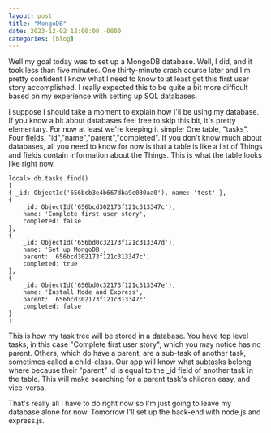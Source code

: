 ```yaml
---
layout: post
title: "MongoDB"
date: 2023-12-02 12:00:00 -0000
categories: [blog]
---
```


Well my goal today was to set up a MongoDB database. Well, I did, and it took less than five minutes. One thirty-minute crash course later and I'm pretty confident I know what I need to know to at least get this first user story accomplished. I really expected this to be quite a bit more difficult based on my experience with setting up SQL databases. 

I suppose I should take a moment to explain how I'll be using my database. If you know a bit about databases feel free to skip this bit, it's pretty elementary. For now at least we're keeping it simple; One table, "tasks". Four fields, "id","name","parent","completed". If you don't know much about databases, all you need to know for now is that a table is like a list of Things and fields contain information about the Things. This is what the table looks like right now.

    local> db.tasks.find()
    [
    { _id: ObjectId('656bcb3e4b667dba9e030aa0'), name: 'test' },
    {
        _id: ObjectId('656bcd302173f121c313347c'),
        name: 'Complete first user story',
        completed: false
    },
    {
        _id: ObjectId('656bd0c32173f121c313347d'),
        name: 'Set up MongoDB',
        parent: '656bcd302173f121c313347c',
        completed: true
    },
    {
        _id: ObjectId('656bd0c32173f121c313347e'),
        name: 'Install Node and Express',
        parent: '656bcd302173f121c313347c',
        completed: false
    }
    ]

This is how my task tree will be stored in a database. You have top level tasks, in this case "Complete first user story", which you may notice has no parent. Others, which do have a parent, are a sub-task of another task, sometimes called a child-class. Our app will know what subtasks belong where because their "parent" id is equal to the _id field of another task in the table. This will make searching for a parent task's children easy, and vice-versa.

That's really all I have to do right now so I'm just going to leave my database alone for now. Tomorrow I'll set up the back-end with node.js and express.js.